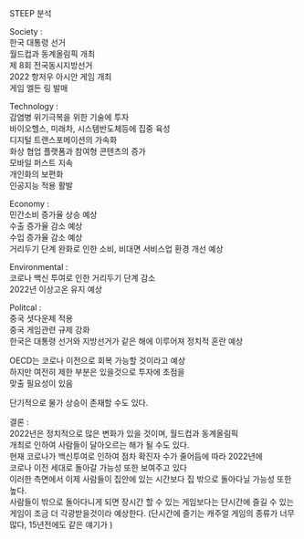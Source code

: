 STEEP 분석

Society :   
한국 대통령 선거   
월드컵과 동계올림픽 개최   
제 8회 전국동시지방선거   
2022 항저우 아시안 게임 개최   
게임 엘든 링 발매   


Technology :   
감염병 위기극복을 위한 기술에 투자   
바이오헬스, 미래차, 시스템반도체등에 집중 육성   
디지털 트랜스포메이션의 가속화   
화상 협업 플랫폼과 참여형 콘텐츠의 증가   
모바일 퍼스트 지속   
개인화의 보편화   
인공지능 적용 활발   

Economy :   
민간소비 증가율 상승 예상   
수출 증가율 감소 예상   
수입 증가율 감소 예상   
거리두기 단계 완화로 인한 소비, 비대면 서비스업 환경 개선 예상   

Environmental :   
코로나 백신 투여로 인한 거리두기 단계 감소   
2022년 이상고온 유지 예상   


Politcal :    
중국 셧다운제 적용   
중국 게임관련 규제 강화   
한국은 대통령 선거와 지방선거가 같은 해에 이루어져 정치적 혼란 예상   

OECD는 코로나 이전으로 회복 가능할 것이라고 예상   
하지만 여전히 제한 부분은 있을것으로 투자에 초점을   
맞출 필요성이 있음   

단기적으로 물가 상승이 존재할 수도 있다.   

결론 :   
2022년은 정치적으로 많은 변화가 있을 것이며, 월드컵과 동계올림픽   
개최로 인하여 사람들이 달아오르는 해가 될 수도 있다.   
현재 코로나가 백신투여로 인하여 점차 확진자 수가 줄어듬에 따라 2022년에   
코로나 이전 세대로 돌아갈 가능성 또한 보여주고 있다   
이러한 측면에서 이제 사람들이 집안에 있는 시간보다 집 밖으로 돌아다닐 가능성 또한 
높다.   
사람들이 밖으로 돌아다니게 되면 장시간 할 수 있는 게임보다는 단시간에 즐길 수 있는   
게임이 조금 더 각광받을것이라 예상한다.
(단시간에 즐기는 캐주얼 게임의 종류가 너무 많다, 15년전에도 같은 얘기가 )
